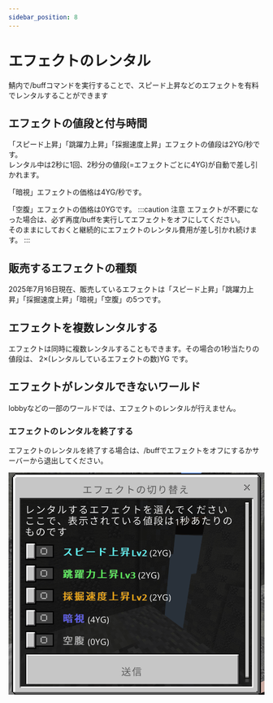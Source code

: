 ```yaml
---
sidebar_position: 8
---
```


# エフェクトのレンタル

鯖内で/buffコマンドを実行することで、スピード上昇などのエフェクトを有料でレンタルすることができます

## エフェクトの値段と付与時間

「スピード上昇」「跳躍力上昇」「採掘速度上昇」エフェクトの値段は2YG/秒です。  
レンタル中は2秒に1回、2秒分の値段(=エフェクトごとに4YG)が自動で差し引かれます。

「暗視」エフェクトの価格は4YG/秒です。

「空腹」エフェクトの価格は0YGです。
:::caution 注意
エフェクトが不要になった場合は、必ず再度/buffを実行してエフェクトをオフにしてください。  
そのままにしておくと継続的にエフェクトのレンタル費用が差し引かれ続けます。
:::

## 販売するエフェクトの種類

2025年7月16日現在、販売しているエフェクトは「スピード上昇」「跳躍力上昇」「採掘速度上昇」「暗視」「空腹」の5つです。

## エフェクトを複数レンタルする

エフェクトは同時に複数レンタルすることもできます。その場合の1秒当たりの値段は、 2×(レンタルしているエフェクトの数)YG です。

## エフェクトがレンタルできないワールド

lobbyなどの一部のワールドでは、エフェクトのレンタルが行えません。

### エフェクトのレンタルを終了する

エフェクトのレンタルを終了する場合は、/buffでエフェクトをオフにするかサーバーから退出してください。

![buff-form](./img/buff2.png)
